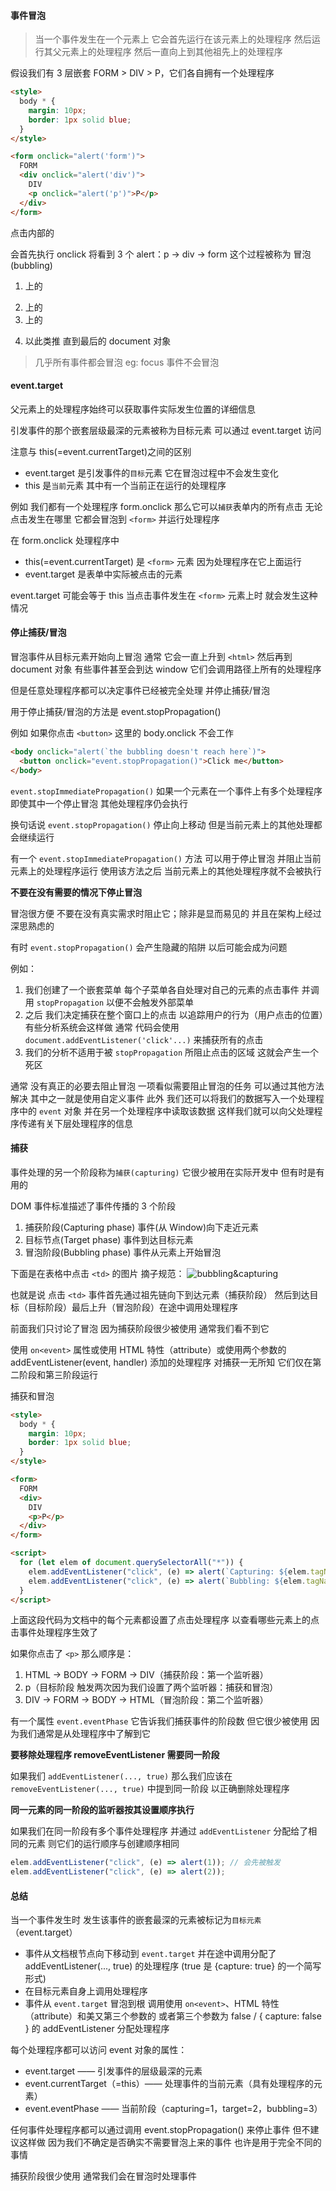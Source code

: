 #### 事件冒泡

> 当一个事件发生在一个元素上 它会首先运行在该元素上的处理程序 然后运行其父元素上的处理程序 然后一直向上到其他祖先上的处理程序

假设我们有 3 层嵌套 FORM > DIV > P，它们各自拥有一个处理程序

```html
<style>
  body * {
    margin: 10px;
    border: 1px solid blue;
  }
</style>

<form onclick="alert('form')">
  FORM
  <div onclick="alert('div')">
    DIV
    <p onclick="alert('p')">P</p>
  </div>
</form>
```

点击内部的 <p> 会首先执行 onclick 将看到 3 个 alert：p → div → form 这个过程被称为 冒泡(bubbling)

1. <p> 上的
2. <div> 上的
3. <form> 上的
4. 以此类推 直到最后的 document 对象

> 几乎所有事件都会冒泡 eg: focus 事件不会冒泡

#### event.target

父元素上的处理程序始终可以获取事件实际发生位置的详细信息

引发事件的那个嵌套层级最深的元素被称为目标元素 可以通过 event.target 访问

注意与 this(=event.currentTarget)之间的区别

- event.target 是引发事件的`目标`元素 它在冒泡过程中不会发生变化
- this 是`当前`元素 其中有一个当前正在运行的处理程序

例如 我们都有一个处理程序 form.onclick 那么它可以`捕获`表单内的所有点击 无论点击发生在哪里 它都会冒泡到 `<form>` 并运行处理程序

在 form.onclick 处理程序中

- this(=event.currentTarget) 是 `<form>` 元素 因为处理程序在它上面运行
- event.target 是表单中实际被点击的元素

event.target 可能会等于 this 当点击事件发生在 `<form>` 元素上时 就会发生这种情况

#### 停止捕获/冒泡

冒泡事件从目标元素开始向上冒泡 通常 它会一直上升到 `<html>` 然后再到 document 对象 有些事件甚至会到达 window 它们会调用路径上所有的处理程序

但是任意处理程序都可以决定事件已经被完全处理 并停止捕获/冒泡

用于停止捕获/冒泡的方法是 event.stopPropagation()

例如 如果你点击 `<button>` 这里的 body.onclick 不会工作

```html
<body onclick="alert(`the bubbling doesn't reach here`)">
  <button onclick="event.stopPropagation()">Click me</button>
</body>
```

`event.stopImmediatePropagation()` 如果一个元素在一个事件上有多个处理程序 即使其中一个停止冒泡 其他处理程序仍会执行

换句话说 `event.stopPropagation()` 停止向上移动 但是当前元素上的其他处理都会继续运行

有一个 `event.stopImmediatePropagation()` 方法 可以用于停止冒泡 并阻止当前元素上的处理程序运行 使用该方法之后 当前元素上的其他处理程序就不会被执行

**不要在没有需要的情况下停止冒泡**

冒泡很方便 不要在没有真实需求时阻止它；除非是显而易见的 并且在架构上经过深思熟虑的

有时 `event.stopPropagation()` 会产生隐藏的陷阱 以后可能会成为问题

例如：

1. 我们创建了一个嵌套菜单 每个子菜单各自处理对自己的元素的点击事件 并调用 `stopPropagation` 以便不会触发外部菜单
2. 之后 我们决定捕获在整个窗口上的点击 以追踪用户的行为（用户点击的位置）有些分析系统会这样做 通常 代码会使用 `document.addEventListener('click'...)` 来捕获所有的点击
3. 我们的分析不适用于被 `stopPropagation` 所阻止点击的区域 这就会产生一个死区

通常 没有真正的必要去阻止冒泡 一项看似需要阻止冒泡的任务 可以通过其他方法解决 其中之一就是使用自定义事件 此外 我们还可以将我们的数据写入一个处理程序中的 `event` 对象 并在另一个处理程序中读取该数据 这样我们就可以向父处理程序传递有关下层处理程序的信息

#### 捕获

事件处理的另一个阶段称为`捕获(capturing)` 它很少被用在实际开发中 但有时是有用的

DOM 事件标准描述了事件传播的 3 个阶段

1. 捕获阶段(Capturing phase) 事件(从 Window)向下走近元素
2. 目标节点(Target phase) 事件到达目标元素
3. 冒泡阶段(Bubbling phase) 事件从元素上开始冒泡

下面是在表格中点击 `<td>` 的图片 摘子规范：
![bubbling&capturing](../pictures/bubbling%26capturing.jpg)

也就是说 点击 `<td>` 事件首先通过祖先链向下到达元素（捕获阶段） 然后到达目标（目标阶段）最后上升（冒泡阶段）在途中调用处理程序

前面我们只讨论了冒泡 因为捕获阶段很少被使用 通常我们看不到它

使用 `on<event>` 属性或使用 HTML 特性（attribute）或使用两个参数的 addEventListener(event, handler) 添加的处理程序 对捕获一无所知 它们仅在第二阶段和第三阶段运行

捕获和冒泡

```html
<style>
  body * {
    margin: 10px;
    border: 1px solid blue;
  }
</style>

<form>
  FORM
  <div>
    DIV
    <p>P</p>
  </div>
</form>

<script>
  for (let elem of document.querySelectorAll("*")) {
    elem.addEventListener("click", (e) => alert(`Capturing: ${elem.tagName}`), true);
    elem.addEventListener("click", (e) => alert(`Bubbling: ${elem.tagName}`));
  }
</script>
```

上面这段代码为文档中的每个元素都设置了点击处理程序 以查看哪些元素上的点击事件处理程序生效了

如果你点击了 `<p>` 那么顺序是：

1. HTML -> BODY -> FORM -> DIV（捕获阶段：第一个监听器）
2. p（目标阶段 触发两次因为我们设置了两个监听器：捕获和冒泡）
3. DIV -> FORM -> BODY -> HTML（冒泡阶段：第二个监听器）

有一个属性 `event.eventPhase` 它告诉我们捕获事件的阶段数 但它很少被使用 因为我们通常是从处理程序中了解到它

**要移除处理程序 removeEventListener 需要同一阶段**

如果我们 `addEventListener(..., true)` 那么我们应该在 `removeEventListener(..., true)` 中提到同一阶段 以正确删除处理程序

**同一元素的同一阶段的监听器按其设置顺序执行**

如果我们在同一阶段有多个事件处理程序 并通过 `addEventListener` 分配给了相同的元素 则它们的运行顺序与创建顺序相同

```js
elem.addEventListener("click", (e) => alert(1)); // 会先被触发
elem.addEventListener("click", (e) => alert(2));
```

#### 总结

当一个事件发生时 发生该事件的嵌套最深的元素被标记为`目标元素`（event.target）

- 事件从文档根节点向下移动到 `event.target` 并在途中调用分配了 addEventListener(..., true) 的处理程序 (true 是 {capture: true} 的一个简写形式)
- 在目标元素自身上调用处理程序
- 事件从 `event.target` 冒泡到根 调用使用 `on<event>`、HTML 特性（attribute）和美又第三个参数的 或者第三个参数为 false / { capture: false } 的 addEventListener 分配处理程序

每个处理程序都可以访问 event 对象的属性：

- event.target —— 引发事件的层级最深的元素
- event.currentTarget（=this）—— 处理事件的当前元素（具有处理程序的元素）
- event.eventPhase —— 当前阶段（capturing=1，target=2，bubbling=3）

任何事件处理程序都可以通过调用 event.stopPropagation() 来停止事件 但不建议这样做 因为我们不确定是否确实不需要冒泡上来的事件 也许是用于完全不同的事情

捕获阶段很少使用 通常我们会在冒泡时处理事件
